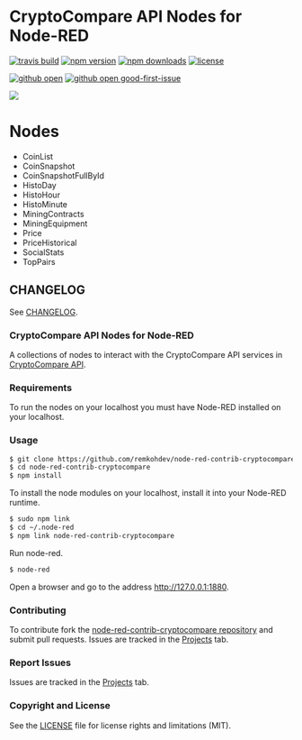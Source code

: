 CryptoCompare API Nodes for Node-RED
====================================

[![travis build](https://img.shields.io/travis/remkohdev/node-red-contrib-cryptocompare.svg)](https://travis-ci.org/remkohdev/node-red-contrib-cryptocompare)
[![npm version](https://img.shields.io/npm/v/node-red-contrib-cryptocompare.svg)](https://www.npmjs.com/package/node-red-contrib-cryptocompare)
[![npm downloads](https://img.shields.io/npm/dt/node-red-contrib-cryptocompare.svg)](https://www.npmjs.com/package/node-red-contrib-cryptocompare)
[![license](https://img.shields.io/npm/l/express.svg)](https://opensource.org/licenses/MIT)

[![github open](https://img.shields.io/github/issues-raw/remkohdev/node-red-contrib-cryptocompare/.svg)](https://github.com/remkohdev/node-red-contrib-cryptocompare/issues?utf8=%E2%9C%93&q=is%3Aissue+is%3Aopen)
[![github open good-first-issue](https://img.shields.io/github/issues-raw/remkohdev/node-red-contrib-cryptocompare/good%20first%20issue.svg)](https://github.com/remkohdev/node-red-contrib-cryptocompare/issues?q=is%3Aissue+is%3Aopen+label%3A%22good+first+issue%22)

<a target="blank" href="https://www.paypal.me/remkohdev"><img src="https://img.shields.io/badge/Donate-PayPal-blue.svg"/></a>

# Nodes

- CoinList
- CoinSnapshot
- CoinSnapshotFullById
- HistoDay
- HistoHour
- HistoMinute
- MiningContracts
- MiningEquipment
- Price
- PriceHistorical
- SocialStats
- TopPairs 

## CHANGELOG

See [CHANGELOG](CHANGELOG.md).

### CryptoCompare API Nodes for Node-RED

A collections of nodes to interact with the CryptoCompare API services in [CryptoCompare API](https://www.cryptocompare.com/api/).


### Requirements

To run the nodes on your localhost you must have Node-RED installed on your localhost. 

### Usage

```bash
$ git clone https://github.com/remkohdev/node-red-contrib-cryptocompare.git
$ cd node-red-contrib-cryptocompare
$ npm install
```

To install the node modules on your localhost, install it into your Node-RED runtime.

```bash
$ sudo npm link
$ cd ~/.node-red
$ npm link node-red-contrib-cryptocompare
```

Run node-red.

```bash
$ node-red
```

Open a browser and go to the address http://127.0.0.1:1880.


### Contributing

To contribute fork the [node-red-contrib-cryptocompare repository](https://github.com/remkohdev/node-red-contrib-cryptocompare.git) and submit pull requests. Issues are tracked in the [Projects](https://github.com/remkohdev/node-red-contrib-cryptocompare/projects/1) tab.


### Report Issues

Issues are tracked in the [Projects](https://github.com/remkohdev/node-red-contrib-cryptocompare/projects/1) tab.

### Copyright and License

See the [LICENSE](LICENSE.md) file for license rights and limitations (MIT).
